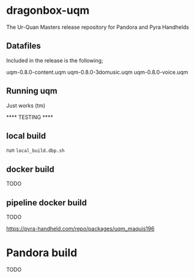 # dragonbox-uqm
The Ur-Quan Masters release repository for Pandora and Pyra Handhelds

## Datafiles

Included in the release is the following;

uqm-0.8.0-content.uqm
uqm-0.8.0-3domusic.uqm
uqm-0.8.0-voice.uqm

## Running uqm

Just works (tm)

**** TESTING ****

## local build

run `local_build.dbp.sh`

## docker build

TODO

## pipeline docker build

TODO

https://pyra-handheld.com/repo/packages/uqm_maquis196

# Pandora build

TODO
